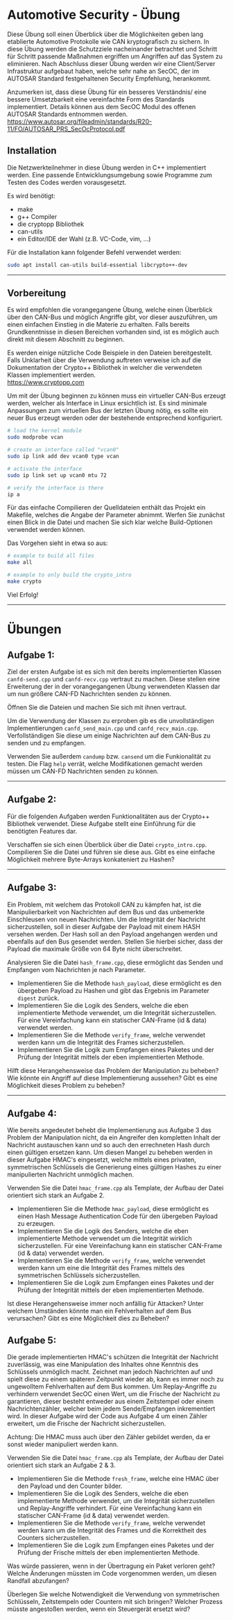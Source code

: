 # Automotive Security - Übung

Diese Übung soll einen Überblick über die Möglichkeiten geben lang etablierte Automotive Protokolle wie CAN
kryptografisch zu sichern.
In diese Übung werden die Schutzziele nacheinander betrachtet und Schritt für Schritt passende Maßnahmen ergriffen um
Angriffen auf das System zu eliminieren.
Nach Abschluss dieser Übung werden wir eine Client/Server Infrastruktur aufgebaut haben, welche sehr nahe an SecOC, der
im AUTOSAR Standard festgehaltenen Security Empfehlung, herankommt.

Anzumerken ist, dass diese Übung für ein besseres Verständnis/ eine bessere Umsetzbarkeit eine vereinfachte Form des
Standards implementiert. Details können aus dem SecOC Modul des offenen AUTOSAR Standards entnommen werden.  
https://www.autosar.org/fileadmin/standards/R20-11/FO/AUTOSAR_PRS_SecOcProtocol.pdf

## Installation

Die Netzwerkteilnehmer in diese Übung werden in C++ implementiert werden.
Eine passende Entwicklungsumgebung sowie Programme zum Testen des Codes werden vorausgesetzt.

Es wird benötigt:

- make
- g++ Compiler
- die cryptopp Bibliothek
- can-utils
- ein Editor/IDE der Wahl (z.B. VC-Code, vim, ...)

Für die Installation kann folgender Befehl verwendet werden:

```bash
sudo apt install can-utils build-essential libcrypto++-dev
```

-------------------------------------------------------------------------------------

## Vorbereitung

Es wird empfohlen die vorangegangene Übung, welche einen Überblick über den CAN-Bus und möglich Angriffe gibt, vor
dieser auszuführen, um einen einfachen Einstieg in die Materie zu erhalten.
Falls bereits Grundkenntnisse in diesen Bereichen vorhanden sind, ist es möglich auch direkt mit diesem Abschnitt zu
beginnen.

Es werden einige nützliche Code Beispiele in den Dateien bereitgestellt. Falls Unklarheit über die Verwendung auftreten
verweise ich auf die Dokumentation der Crypto++ Bibliothek in welcher die verwendeten Klassen implementiert werden.  
https://www.cryptopp.com

Um mit der Übung beginnen zu können muss ein virtueller CAN-Bus erzeugt werden, welcher als Interface in Linux
ersichtlich ist. Es sind minimale Anpassungen zum virtuellen Bus der letzten Übung nötig, es sollte ein neuer Bus
erzeugt werden oder der bestehende entsprechend konfiguriert.

```bash
# load the kernel module
sudo modprobe vcan

# create an interface called "vcan0"
sudo ip link add dev vcan0 type vcan

# activate the interface
sudo ip link set up vcan0 mtu 72

# verify the interface is there
ip a
```

Für das einfache Compilieren der Quelldateien enthält das Projekt ein Makefile, welches die Angabe der Parameter
abnimmt. Werfen Sie zunächst einen Blick in die Datei und machen Sie sich klar welche Build-Optionen verwendet werden
können.

Das Vorgehen sieht in etwa so aus:

```bash
# example to build all files
make all

# example to only build the crypto_intro
make crypto
```

Viel Erfolg!

-------------------------------------------------------------------------------------

# Übungen

## Aufgabe 1:

Ziel der ersten Aufgabe ist es sich mit den bereits implementierten Klassen `canfd-send.cpp` und `canfd-recv.cpp`
vertraut zu machen. Diese stellen eine Erweiterung der in der vorangegangenen Übung verwendeten Klassen dar um nun
größere CAN-FD Nachrichten senden zu können.

Öffnen Sie die Dateien und machen Sie sich mit ihnen vertraut.

Um die Verwendung der Klassen zu erproben gib es die unvollständigen Implementierungen `canfd_send_main.cpp`
und `canfd_recv_main.cpp`. Verfollständigen Sie diese um einige Nachrichten auf dem CAN-Bus zu senden und zu empfangen.

Verwenden Sie außerdem `candump` bzw. `cansend` um die Funkionalität zu testen. Die Flag `help` verrät, welche
Modifikationen gemacht werden müssen um CAN-FD Nachrichten senden zu können.

----------------------------------------------------------------------------------------

## Aufgabe 2:

Für die folgenden Aufgaben werden Funktionalitäten aus der Crypto++ Bibliothek verwendet. Diese Aufgabe stellt eine
Einführung für die benötigten Features dar.

Verschaffen sie sich einen Überblick über die Datei `crypto_intro.cpp`. Compilieren Sie die Datei und führen sie diese
aus. Gibt es eine einfache Möglichkeit mehrere Byte-Arrays konkateniert zu Hashen?

----------------------------------------------------------------------------------------

## Aufgabe 3:

Ein Problem, mit welchem das Protokoll CAN zu kämpfen hat, ist die Manipulierbarkeit von Nachrichten auf dem Bus und das
unbemerkte Einschleusen von neuen Nachrichten. Um die Integrität der Nachricht sicherzustellen, soll in dieser Aufgabe
der Payload mit einem HASH versehen werden. Der Hash soll an den Payload angehangen werden und ebenfalls auf den Bus
gesendet werden. Stellen Sie hierbei sicher, dass der Payload die maximale Größe von 64 Byte nicht überschreitet.

Analysieren Sie die Datei `hash_frame.cpp`, diese ermöglicht das Senden und Empfangen vom Nachrichten je nach Parameter.

- Implementieren Sie die Methode `hash_payload`, diese ermöglicht es den übergeben Payload zu Hashen und gibt das
  Ergebnis im Parameter `digest` zurück.
- Implementieren Sie die Logik des Senders, welche die eben implementierte Methode verwendet, um die Integrität
  sicherzustellen. Für eine Vereinfachung kann ein statischer CAN-Frame (id & data) verwendet werden.
- Implementieren Sie die Methode `verify_frame`, welche verwendet werden kann um die Integrität des Frames
  sicherzustellen.
- Implementieren Sie die Logik zum Empfangen eines Paketes und der Prüfung der Integrität mittels der eben
  implementierten Methode.

Hilft diese Herangehensweise das Problem der Manipulation zu beheben? Wie könnte ein Angriff auf diese Implementierung
aussehen? Gibt es eine Möglichkeit dieses Problem zu beheben?

----------------------------------------------------------------------------------------

## Aufgabe 4:

Wie bereits angedeutet behebt die Implementierung aus Aufgabe 3 das Problem der Manipulation nicht, da ein Angreifer den
kompletten Inhalt der Nachricht austauschen kann und so auch den errechneten Hash durch einen gültigen ersetzen kann. Um
diesen Mangel zu beheben werden in dieser Aufgabe HMAC's eingesetzt, welche mittels eines privaten, symmetrischen
Schlüssels die Generierung eines gültigen Hashes zu einer manipulierten Nachricht unmöglich machen.

Verwenden Sie die Datei `hmac_frame.cpp` als Template, der Aufbau der Datei orientiert sich stark an Aufgabe 2.

- Implementieren Sie die Methode `hmac_payload`, diese ermöglicht es einen Hash Message Authentication Code für den
  übergeben Payload zu erzeugen.
- Implementieren Sie die Logik des Senders, welche die eben implementierte Methode verwendet um die Integrität wirklich
  sicherzustellen. Für eine Vereinfachung kann ein statischer CAN-Frame (id & data) verwendet werden.
- Implementieren Sie die Methode `verify_frame`, welche verwendet werden kann um eine die Integrität des Frames mittels
  des symmetrischen Schlüssels sicherzustellen.
- Implementieren Sie die Logik zum Empfangen eines Paketes und der Prüfung der Integrität mittels der eben
  implementierten Methode.

Ist diese Herangehensweise immer noch anfällig für Attacken? Unter welchem Umständen könnte man ein Fehlverhalten auf
dem Bus verursachen? Gibt es eine Möglichkeit dies zu Beheben?

## Aufgabe 5:

Die gerade implementierten HMAC's schützen die Integrität der Nachricht zuverlässig, was eine Manipulation des Inhaltes
ohne Kenntnis des Schlüssels unmöglich macht. Zeichnet man jedoch Nachrichten auf und spielt diese zu einem späteren
Zeitpunkt wieder ab, kann es immer noch zu ungewolltem Fehlverhalten auf dem Bus kommen. Um Replay-Angriffe zu verhindern
verwendet SecOC einen Wert, um die Frische der Nachricht zu garantieren, dieser besteht entweder aus einem Zeitstempel
oder einem Nachrichtenzähler, welcher beim jedem Sende/Empfangen inkrementiert wird. In dieser Aufgabe wird der Code aus
Aufgabe 4 um einen Zähler erweitert, um die Frische der Nachricht sicherzustellen.

Achtung: Die HMAC muss auch über den Zähler gebildet werden, da er sonst wieder manipuliert werden kann.

Verwenden Sie die Datei `hmac_frame.cpp` als Template, der Aufbau der Datei orientiert sich stark an Aufgabe 2 & 3.

- Implementieren Sie die Methode `fresh_frame`, welche eine HMAC über den Payload und den Counter bilder.
- Implementieren Sie die Logik des Senders, welche die eben implementierte Methode verwendet, um die Integrität
  sicherzustellen und Replay-Angriffe verhindert. Für eine Vereinfachung kann ein statischer CAN-Frame (id & data)
  verwendet werden.
- Implementieren Sie die Methode `verify_frame`, welche verwendet werden kann um die Integrität des Frames und die
  Korrektheit des Counters sicherzustellen.
- Implementieren Sie die Logik zum Empfangen eines Paketes und der Prüfung der Frische mittels der eben implementierten
  Methode.

Was würde passieren, wenn in der Übertragung ein Paket verloren geht? Welche Änderungen müssten im Code vorgenommen
werden, um diesen Randfall abzufangen?

Überlegen Sie welche Notwendigkeit die Verwendung von symmetrischen Schlüsseln, Zeitstempeln oder Countern mit sich
bringen? Welcher Prozess müsste angestoßen werden, wenn ein Steuergerät ersetzt wird?
